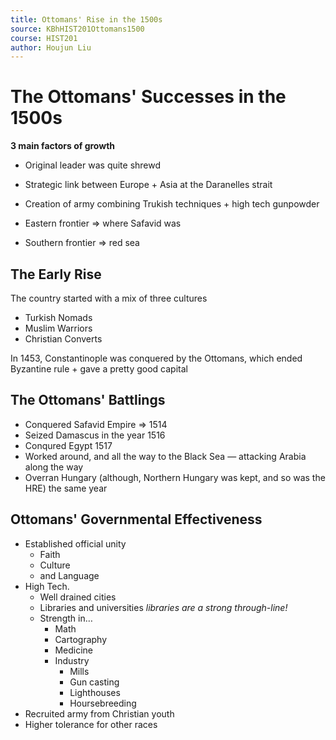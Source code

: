 ```yaml
---
title: Ottomans' Rise in the 1500s
source: KBhHIST201Ottomans1500
course: HIST201
author: Houjun Liu
---
```


# The Ottomans' Successes in the 1500s

**3 main factors of growth**

* Original leader was quite shrewd
* Strategic link between Europe + Asia at the Daranelles strait
* Creation of army combining Trukish techniques + high tech gunpowder

* Eastern frontier => where Safavid was
* Southern frontier => red sea 

## The Early Rise

The country started with a mix of three cultures

* Turkish Nomads
* Muslim Warriors
* Christian Converts

In 1453, Constantinople was conquered by the Ottomans, which ended Byzantine rule + gave a pretty good capital


## The Ottomans' Battlings
* Conquered Safavid Empire => 1514
* Seized Damascus in the year 1516
* Conqured Egypt 1517
* Worked around, and all the way to the Black Sea — attacking Arabia along the way
* Overran Hungary (although, Northern Hungary was kept, and so was the HRE) the same year

## Ottomans' Governmental Effectiveness
* Established official unity  
    *  Faith
    *  Culture
    *  and Language
* High Tech.
    * Well drained cities
    * Libraries and universities _libraries are a strong through-line!_
    * Strength in…
        * Math
        * Cartography
        * Medicine
        * Industry
            * Mills
            * Gun casting
            * Lighthouses
            * Hoursebreeding
* Recruited army from Christian youth
* Higher tolerance for other races
